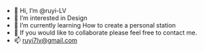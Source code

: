 - 👋 Hi, I’m @ruyi-LV
- 👀 I’m interested in Design
- 🌱 I’m currently learning How to create a personal station
- 💞️ If you would like to collaborate please feel free to contact me.
- 📫 ruyi7lv@gmail.com

<!---
ruyi-LV/ruyi-LV is a ✨ special ✨ repository because its `README.md` (this file) appears on your GitHub profile.
You can click the Preview link to take a look at your changes.
--->

